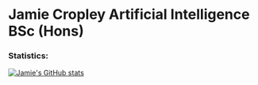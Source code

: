 # Jamie Cropley Artificial Intelligence BSc (Hons)

### Statistics:
[![Jamie's GitHub stats](https://github-readme-stats.vercel.app/api?username=jamiecropley)](https://github.com/jamiecropley)
